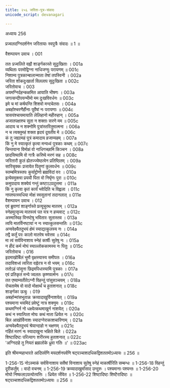 ```yaml
---
title: २५६ जरिता-पुत्र-संवादः
unicode_script: devanagari

---
```



अध्यायः 256

प्रज्वलदग्निदर्शनेन जरितायाः स्वपुत्रैः संवादः ॥ 1 ॥

वैशम्पायन उवाच ।	001  

ततः प्रज्वलिते वह्नौ शार्ङ्गकास्ते सुदुःखिताः ।	001a  
व्यथिताः परमोद्विग्ना नाधिजग्मुः परायणम् ॥	001c  
निशाम्य पुत्रकान्बालान्माता तेषां तपस्विनी ।	002a  
जरिता शोकदुःखार्ता विललाप सुदुःखिता ॥	002c  
जरितोवाच ।	003  
अयमग्निर्दहन्कक्षमित आयाति भीषणः ।	003a  
जगत्सन्दीपयन्भीमो मम दुःखविवर्धनः ॥	003c  
इमे च मां कर्षयन्ति शिशवो मन्दचेतसः ।	004a  
अबर्हाश्चरणैर्हीनाः पूर्वेषां नः परायणाः ॥	004c  
त्रासयंश्चायमायाति लेलिहानो महीरुहान् ।	005a  
अजातपक्षाश्च सुता न शक्ताः सरणे मम ॥	005c  
आदाय च न शक्नोमि पुत्रांस्तरितुमात्मना ।	006a  
न च त्यक्तुमहं शक्ता हृदयं दूयतीव मे ॥	006c  
कं तु जह्यामहं पुत्रं कमादाय व्रजाम्यहम् ।	007a  
किं नु मे स्यात्कृतं कृत्वा मन्यध्वं पुत्रकाः कथम् ॥	007c  
चिन्तयाना विमोक्षं वो नाधिगच्छामि किञ्चन ।	008a  
छादयिष्यामि वो गात्रैः करिष्ये मरणं सह ॥	008c  
जरितारौ कुलं ह्येतज्ज्येष्ठत्वेन प्रतिष्ठितम् ।	009a  
सारिसृक्कः प्रजायेत पितॄणां कुलवर्धनः ॥	009c  
स्तम्बमित्रस्तपः कुर्याद्द्रोणो ब्रह्मविदां वरः ।	010a  
इत्येवमुक्त्वा प्रययौ पिता वो निर्घृणः पुरा ॥	010c  
कमुपादाय शक्येयं गन्तुं कष्टाऽऽपदुत्तमा ।	011a  
किं नु कृत्वा कृतं कार्यं भवेदिति च विह्वला ।	011c  
नापश्यत्स्वधिया मोक्षं स्वसुतानां तदानलात् ॥	011e  
वैशम्पायन उवाच ।	012  
एवं ब्रुवाणां शार्ङ्गास्ते प्रत्यूचुरथ मातरम् ।	012a  
स्नेहमुत्सृज्य मातस्त्वं पत यत्र न हव्यवाट् ॥	012c  
अस्मास्विह विनष्टेषु भवितारः सुतास्तव ।	013a  
त्वयि मातर्विनष्टायां न नः स्यात्कुलसन्ततिः ॥	013c  
अन्ववेक्ष्यैतदुभयं क्षेमं स्याद्यत्कुलस्य नः ।	014a  
तद्वै कर्तुं परः कालो मातरेष भवेत्तव ॥	014c  
मा त्वं सर्वविनाशाय स्नेहं कार्षीः सुतेषु नः ।	015a  
न हीदं कर्म मोघं स्याल्लोककामस्य नः पितुः ॥	015c  
जरितोवाच ।	016  
इदमाखोर्बिलं भूमौ वृक्षस्यास्य समीपतः ।	016a  
तदाविशध्वं त्वरिता वह्नेरत्र न वो भयम् ॥	016c  
ततोऽहं पांसुना छिद्रमपिधास्यामि पुत्रकाः ।	017a  
एवं प्रतिकृतं मन्ये ज्वलतः कृष्णवर्त्मनः ॥	017c  
तत एष्याम्यतीतेऽग्नौ विहन्तुं पांसुसञ्चयम् ।	018a  
रोचतामेष वो वादो मोक्षार्थं च हुताशनात् ॥	018c  
शार्ङ्गका ऊचुः ।	019  
अबर्हान्मांसभूतान्नः क्रव्यादाखुर्विनाशयेत् ।	019a  
पश्यमाना भयमिदं प्रवेष्टुं नात्र शक्नुमः ॥	019c  
कथमग्निर्न नो धक्ष्येत्कथमाखुर्न नाशयेत् ।	020a  
कथं न स्यात्पिता मोघः कथं माता ध्रियेत नः ॥	020c  
बिल आखोर्विनाशः स्यादग्नेराकाशचारिणाम् ।	021a  
अन्ववेक्ष्यैतदुभयं श्रेयान्दाहो न भक्षणम् ॥	021c  
गर्हितं मरणं नः स्यादाखुना भक्षिते बिले ।	022a  
शिष्टादिष्टः परित्यागः शरीरस्य हुताशनात् ॥	022c  
\'अग्निदाहे तु नियतं ब्रह्मलोके ध्रुवा गतिः ॥\' ॥	023ac  

इति श्रीमन्महाभारते आदिपर्वणि मयदर्शनपर्वणि षट्पञ्चाशदधिकद्विशततमोऽध्यायः ॥ 256 ॥

1-256-15 नोऽस्माकं सर्वविनाशाय सर्वेषां विनाशाय सुतेषु स्नेहं माकार्षीरिति सम्बन्धः ॥ 1-256-18 विहन्तुं दूरीकर्तुंम् । वादो वचनम् ॥ 1-256-19 क्रव्यादाखुर्मांसाद उन्दुरुः । पश्यमानाः पश्यन्तः ॥ 1-256-20 मोघो निष्फलाऽपत्योत्पत्तिः । ध्रियेत जीवेत ॥ 1-256-22 शिष्टादिष्टः शिष्टैरादिष्टः ॥ षट्पञ्चाशदधिकद्विशततमोऽध्यायः ॥ 256 ॥